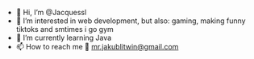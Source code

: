 - 👋 Hi, I’m @Jacquessl
- 👀 I’m interested in web development, but also: gaming, making funny tiktoks and smtimes i go gym
- 🌱 I’m currently learning Java
- 📫 How to reach me 📩 mr.jakublitwin@gmail.com
